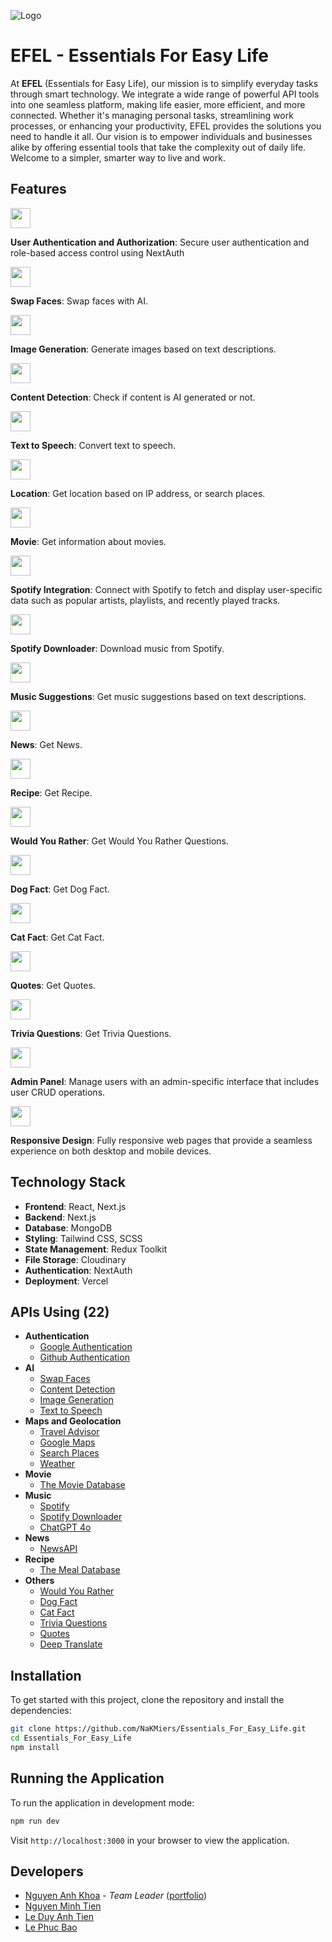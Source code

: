 ![Logo](./public/favicon.ico)

# EFEL - Essentials For Easy Life

At **EFEL** (Essentials for Easy Life), our mission is to simplify everyday tasks through smart
technology. We integrate a wide range of powerful API tools into one seamless platform,
making life easier, more efficient, and more connected. Whether it&apos;s managing personal
tasks, streamlining work processes, or enhancing your productivity, EFEL provides the
solutions you need to handle it all. Our vision is to empower individuals and businesses
alike by offering essential tools that take the complexity out of daily life. Welcome to a
simpler, smarter way to live and work.

## Features

<img src='https://cdn-icons-png.flaticon.com/128/10484/10484291.png' width='32' />

**User Authentication and Authorization**: Secure user authentication and role-based access control using NextAuth

<img src='https://cdn-icons-png.flaticon.com/128/15198/15198931.png' width='32' />

**Swap Faces**: Swap faces with AI.

<img src='https://cdn-icons-png.flaticon.com/128/11594/11594654.png' width='32' />

**Image Generation**: Generate images based on text descriptions.

<img src='https://cdn-icons-png.flaticon.com/128/1559/1559660.png' width='32' />

**Content Detection**: Check if content is AI generated or not.

<img src='https://cdn-icons-png.flaticon.com/128/13063/13063287.png' width='32' />

**Text to Speech**: Convert text to speech.

<img src='https://cdn-icons-png.flaticon.com/128/9800/9800512.png' width='32' />

**Location**: Get location based on IP address, or search places.

<img src='https://cdn-icons-png.flaticon.com/128/10609/10609073.png' width='32' />

**Movie**: Get information about movies.

<img src='https://cdn-icons-png.flaticon.com/128/2626/2626284.png' width='32' />

**Spotify Integration**: Connect with Spotify to fetch and display user-specific data such as popular artists, playlists, and recently played tracks.

<img src='https://cdn-icons-png.flaticon.com/128/2996/2996304.png' width='32' />

**Spotify Downloader**: Download music from Spotify.

<img src='https://cdn-icons-png.flaticon.com/128/3781/3781667.png' width='32' />

**Music Suggestions**: Get music suggestions based on text descriptions.

<img src='https://cdn-icons-png.flaticon.com/128/17214/17214302.png' width='32' />

**News**: Get News.

<img src='https://cdn-icons-png.flaticon.com/128/5640/5640012.png' width='32' />

**Recipe**: Get Recipe.

<img src='https://cdn-icons-png.flaticon.com/128/8727/8727627.png' width='32' />

**Would You Rather**: Get Would You Rather Questions.

<img src='https://cdn-icons-png.flaticon.com/128/8410/8410128.png' width='32' />

**Dog Fact**: Get Dog Fact.

<img src='https://cdn-icons-png.flaticon.com/128/11846/11846920.png' width='32' />

**Cat Fact**: Get Cat Fact.

<img src='https://cdn-icons-png.flaticon.com/128/6314/6314351.png' width='32' />

**Quotes**: Get Quotes.

<img src='https://cdn-icons-png.flaticon.com/128/17897/17897723.png' width='32' />

**Trivia Questions**: Get Trivia Questions.

<img src='https://cdn-icons-png.flaticon.com/128/2637/2637199.png' width='32' />

**Admin Panel**: Manage users with an admin-specific interface that includes user CRUD operations.

<img src='https://cdn-icons-png.flaticon.com/128/8422/8422325.png' width='32' />

**Responsive Design**: Fully responsive web pages that provide a seamless experience on both desktop and mobile devices.

## Technology Stack

- **Frontend**: React, Next.js
- **Backend**: Next.js
- **Database**: MongoDB
- **Styling**: Tailwind CSS, SCSS
- **State Management**: Redux Toolkit
- **File Storage**: Cloudinary
- **Authentication**: NextAuth
- **Deployment**: Vercel

## APIs Using (22)

- **Authentication**
  - [Google Authentication](https://cloud.google.com)
  - [Github Authentication](https://github.com)
- **AI**
  - [Swap Faces](https://rapidapi.com/firdavscoder1/api/faceswap3)
  - [Content Detection](https://rapidapi.com/vaibhavchandra2007/api/ai-content-detector-ai-gpt)
  - [Image Generation](https://rapidapi.com/llbbmm/api/drawing1)
  - [Text to Speech](https://rapidapi.com/morpehus22/api/ai-powered-text-to-speech1)
- **Maps and Geolocation**
  - [Travel Advisor](https://rapidapi.com/apidojo/api/travel-advisor)
  - [Google Maps](https://rapidapi.com/apidojo/api/google-maps-geocoding-and-search-api)
  - [Search Places](https://opencagedata.com)
  - [Weather](https://rapidapi.com/worldapi/api/open-weather13)
- **Movie**
  - [The Movie Database](https://www.themoviedb.org)
- **Music**
  - [Spotify](https://developer.spotify.com)
  - [Spotify Downloader](https://rapidapi.com/amiteshgupta/api/spotify-downloader9)
  - [ChatGPT 4o](https://rapidapi.com/NextAPI/api/cheapest-gpt-4-turbo-gpt-4-vision-chatgpt-openai-ai-api)
- **News**
  - [NewsAPI](https://newsapi.org)
- **Recipe**
  - [The Meal Database](https://www.themealdb.com)
- **Others**
  - [Would You Rather](https://rapidapi.com/thunderapi-thunderapi-default/api/would-you-rather)
  - [Dog Fact](https://rapidapi.com/maketest-1YGgU5ZOtA/api/random-dog-facts)
  - [Cat Fact](https://rapidapi.com/wh-iterabb-it-wh-iterabb-it-default/api/meowfacts)
  - [Trivia Questions](https://rapidapi.com/tethertechnologies095/api/trivia-questions-api)
  - [Quotes](https://rapidapi.com/thepersonalquotes/api/the-personal-quotes)
  - [Deep Translate](https://rapidapi.com/gatzuma/api/deep-translate1)

## Installation

To get started with this project, clone the repository and install the dependencies:

```bash
git clone https://github.com/NaKMiers/Essentials_For_Easy_Life.git
cd Essentials_For_Easy_Life
npm install
```

## Running the Application

To run the application in development mode:

```bash
npm run dev
```

Visit `http://localhost:3000` in your browser to view the application.

## Developers

- [Nguyen Anh Khoa](https://github.com/NaKMiers) - _Team Leader_ ([portfolio](https://anhkhoa.info))
- [Nguyen Minh Tien](https://github.com/Mtiennnn)
- [Le Duy Anh Tien](https://github.com/leduyanhtien)
- [Le Phuc Bao](https://github.com/Akranei)
